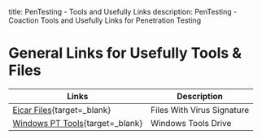 title: PenTesting - Tools and Usefully Links
description: PenTesting - Coaction Tools and Usefully Links for Penetration Testing

# General Links for Usefully Tools & Files

| Links                                                                                                       | Description                |
|-------------------------------------------------------------------------------------------------------------|----------------------------|
| [Eicar Files](https://github.com/fire1ce/eicar-standard-antivirus-test-files){target=_blank}                | Files With Virus Signature |
| [Windows PT Tools](https://drive.google.com/drive/folders/1U2lgY13id2bQrYQJ7LqPfEMZcvAGadg0){target=_blank} | Windows Tools Drive        |
